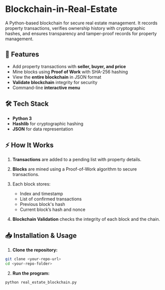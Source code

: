 # Blockchain-in-Real-Estate
A Python-based blockchain for secure real estate management. It records property transactions, verifies ownership history with cryptographic hashes, and ensures transparency and tamper-proof records for property management.

## 🚀 Features
- Add property transactions with **seller, buyer, and price**  
- Mine blocks using **Proof of Work** with SHA-256 hashing  
- View the **entire blockchain** in JSON format  
- **Validate blockchain** integrity for security  
- Command-line **interactive menu**

## 🛠️ Tech Stack
- **Python 3**  
- **Hashlib** for cryptographic hashing  
- **JSON** for data representation

## ⚡ How It Works
1. **Transactions** are added to a pending list with property details.  
2. **Blocks** are mined using a Proof-of-Work algorithm to secure transactions.  
3. Each block stores:
   - Index and timestamp  
   - List of confirmed transactions  
   - Previous block's hash  
   - Current block’s hash and nonce  

4. **Blockchain Validation** checks the integrity of each block and the chain.  

## 📥 Installation & Usage
1. **Clone the repository:**
```bash
git clone <your-repo-url>
cd <your-repo-folder>
```

2. **Run the program:**
```bash
python real_estate_blockchain.py
```

